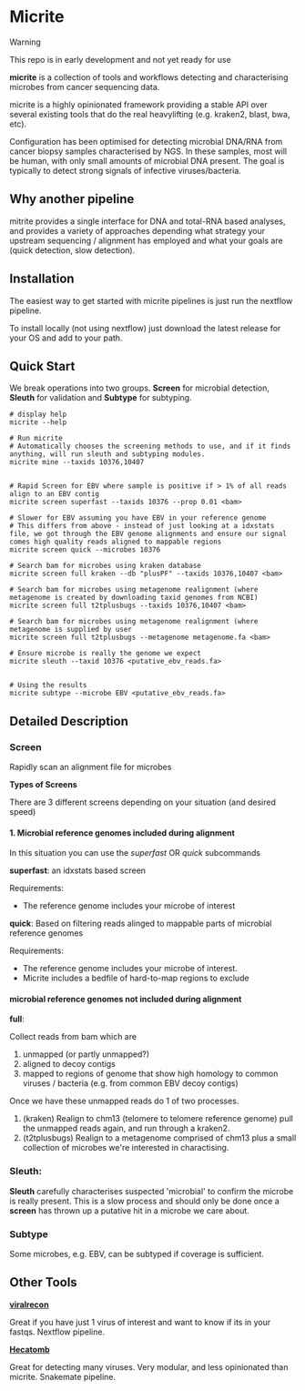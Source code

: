 # Micrite

> [!WARNING]  
> This repo is in early development and not yet ready for use

**micrite** is a collection of tools and workflows detecting and characterising microbes from cancer sequencing data.

micrite is a highly opinionated framework providing a stable API over several existing tools that do the real heavylifting (e.g. kraken2, blast, bwa, etc).

Configuration has been optimised for detecting microbial DNA/RNA from cancer biopsy samples characterised by NGS. In these samples, most will be human, with only small amounts of microbial DNA present. The goal is typically to detect strong signals of infective viruses/bacteria.

## Why another pipeline

mitrite provides a single interface for DNA and total-RNA based analyses, and provides a variety of approaches depending what strategy your upstream sequencing / alignment has employed and what your goals are (quick detection, slow detection).

## Installation

The easiest way to get started with micrite pipelines is just run the nextflow pipeline.

To install locally (not using nextflow) just download the latest release for your OS and add to your path.

## Quick Start

We break operations into two groups. **Screen** for microbial detection, **Sleuth** for validation and **Subtype** for subtyping.

```
# display help
micrite --help

# Run micrite
# Automatically chooses the screening methods to use, and if it finds anything, will run sleuth and subtyping modules.
micrite mine --taxids 10376,10407


# Rapid Screen for EBV where sample is positive if > 1% of all reads align to an EBV contig
micrite screen superfast --taxids 10376 --prop 0.01 <bam>

# Slower for EBV assuming you have EBV in your reference genome
# This differs from above - instead of just looking at a idxstats file, we got through the EBV genome alignments and ensure our signal comes high quality reads aligned to mappable regions
micrite screen quick --microbes 10376

# Search bam for microbes using kraken database
micrite screen full kraken --db "plusPF" --taxids 10376,10407 <bam>

# Search bam for microbes using metagenome realignment (where metagenome is created by downloading taxid genomes from NCBI)
micrite screen full t2tplusbugs --taxids 10376,10407 <bam>

# Search bam for microbes using metagenome realignment (where metagenome is supplied by user
micrite screen full t2tplusbugs --metagenome metagenome.fa <bam>

# Ensure microbe is really the genome we expect
micrite sleuth --taxid 10376 <putative_ebv_reads.fa>


# Using the results
micrite subtype --microbe EBV <putative_ebv_reads.fa>
```

## Detailed Description

### Screen

Rapidly scan an alignment file for microbes

**Types of Screens**

There are 3 different screens depending on your situation (and desired speed)

#### 1. Microbial reference genomes included during alignment

In this situation you can use the _superfast_ OR _quick_ subcommands

**superfast**: an idxstats based screen

Requirements:

- The reference genome includes your microbe of interest

**quick**: Based on filtering reads alinged to mappable parts of microbial reference genomes

Requirements:

- The reference genome includes your microbe of interest.
- Micrite includes a bedfile of hard-to-map regions to exclude

#### microbial reference genomes not included during alignment

**full**:

Collect reads from bam which are

1. unmapped (or partly unmapped?)
2. aligned to decoy contigs
3. mapped to regions of genome that show high homology to common viruses / bacteria (e.g. from common EBV decoy contigs)

Once we have these unmapped reads do 1 of two processes.

1. (kraken) Realign to chm13 (telomere to telomere reference genome) pull the unmapped reads again, and run through a kraken2.
2. (t2tplusbugs) Realign to a metagenome comprised of chm13 plus a small collection of microbes we're interested in charactising.

### Sleuth:

**Sleuth** carefully characterises suspected 'microbial' to confirm the microbe is really present. This is a slow process and should only be done once a **screen** has thrown up a putative hit in a microbe we care about.

### Subtype

Some microbes, e.g. EBV, can be subtyped if coverage is sufficient.

## Other Tools

**[viralrecon](https://nf-co.re/viralrecon/2.6.0)**

Great if you have just 1 virus of interest and want to know if its in your fastqs. Nextflow pipeline.

[**Hecatomb**](https://hecatomb.readthedocs.io/en/latest/)

Great for detecting many viruses. Very modular, and less opinionated than micrite. Snakemate pipeline.
